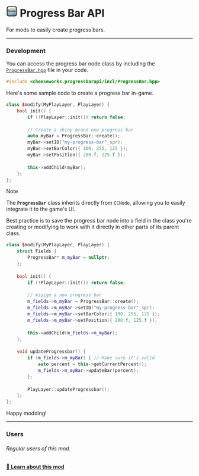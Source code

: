 # [<img src="../logo.png" width="30" alt="The mod's logo." />](https://www.geode-sdk.org/mods/cheeseworks.progressbarapi) Progress Bar API
For mods to easily create progress bars.

---

### Development
You can access the progress bar node class by including the [`ProgressBar.hpp`](ProgressBar.hpp) file in your code.
```cpp
#include <cheeseworks.progressbarapi/incl/ProgressBar.hpp>
```

Here's some sample code to create a progress bar in-game.
```cpp
class $modify(MyPlayLayer, PlayLayer) {
    bool init() {
        if (!PlayLayer::init()) return false;

        // Create a shiny brand new progress bar
        auto myBar = ProgressBar::create();
        myBar->setID("my-progress-bar"_spr);
        myBar->setBarColor({ 100, 255, 125 });
        myBar->setPosition({ 200.f, 125.f });

        this->addChild(myBar);
    };
};
```

> [!NOTE]
> The **`ProgressBar`** class inherits directly from `CCNode`, allowing you to easily integrate it to the game's UI.

Best practice is to save the progress bar node into a field in the class you're creating or modifying to work with it directly in other parts of its parent class.
```cpp
class $modify(MyPlayLayer, PlayLayer) {
    struct Fields {
        ProgressBar* m_myBar = nullptr;
    };

    bool init() {
        if (!PlayLayer::init()) return false;

        // Assign a new progress bar
        m_fields->m_myBar = ProgressBar::create();
        m_fields->m_myBar->setID("my-progress-bar"_spr);
        m_fields->m_myBar->setBarColor({ 100, 255, 125 });
        m_fields->m_myBar->setPosition({ 200.f, 125.f });

        this->addChild(m_fields->m_myBar);
    };

    void updateProgressbar() {
        if (m_fields->m_myBar) { // Make sure it's valid
            auto percent = this->getCurrentPercent();
            m_fields->m_myBar->updateBar(percent);
        };

        PlayLayer::updateProgressbar();
    };
};
```

Happy modding!

---

### Users
###### Regular users of this mod.
**[📱 Learn about this mod](../)**